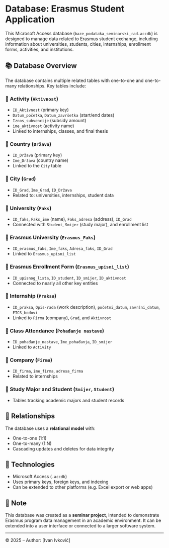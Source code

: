 # Database: Erasmus Student Application

This Microsoft Access database (`baze_podataka_seminarski_rad.accdb`) is designed to manage data related to Erasmus student exchange, including information about universities, students, cities, internships, enrollment forms, activities, and institutions.

## 📚 Database Overview

The database contains multiple related tables with one-to-one and one-to-many relationships. Key tables include:

### 🔹 Activity (`Aktivnost`)
- `ID_Aktivnost` (primary key)
- `Datum_početka`, `Datum_završetka` (start/end dates)
- `Iznos_subvencije` (subsidy amount)
- `ime_aktivnost` (activity name)
- Linked to internships, classes, and final thesis

### 🔹 Country (`Država`)
- `ID_Država` (primary key)
- `Ime_Država` (country name)
- Linked to the `City` table

### 🔹 City (`Grad`)
- `ID_Grad`, `Ime_Grad`, `ID_Država`
- Related to: universities, internships, student data

### 🔹 University (`Faks`)
- `ID_faks`, `Faks_ime` (name), `Faks_adresa` (address), `ID_Grad`
- Connected with `Student`, `Smijer` (study major), and enrollment list

### 🔹 Erasmus University (`Erasmus_Faks`)
- `ID_erasmus_faks`, `Ime_faks`, `Adresa_faks`, `ID_Grad`
- Linked to `Erasmus_upisni_list`

### 🔹 Erasmus Enrollment Form (`Erasmus_upisni_list`)
- `ID_upisnog_lista`, `ID_student`, `ID_smijer`, `ID_aktivnost`
- Connected to nearly all other key entities

### 🔹 Internship (`Praksa`)
- `ID_praksa`, `Opis-rada` (work description), `početni_datum`, `završni_datum`, `ETCS_bodovi`
- Linked to `Firma` (company), `Grad`, and `Aktivnost`

### 🔹 Class Attendance (`Pohađanje nastave`)
- `ID_pohađanje_nastave`, `Ime_pohađanja`, `ID_smijer`
- Linked to `Activity`

### 🔹 Company (`Firma`)
- `ID_firma`, `ime_firma`, `adresa_firma`
- Related to internships

### 🔹 Study Major and Student (`Smijer`, `Student`)
- Tables tracking academic majors and student records

## 🔗 Relationships

The database uses a **relational model** with:
- One-to-one (1:1)
- One-to-many (1:N)
- Cascading updates and deletes for data integrity

## 🧩 Technologies

- Microsoft Access (`.accdb`)
- Uses primary keys, foreign keys, and indexing
- Can be extended to other platforms (e.g. Excel export or web apps)

## 📌 Note

This database was created as a **seminar project**, intended to demonstrate Erasmus program data management in an academic environment. It can be extended into a user interface or connected to a larger software system.

---

© 2025 – Author: [Ivan Ivković]
